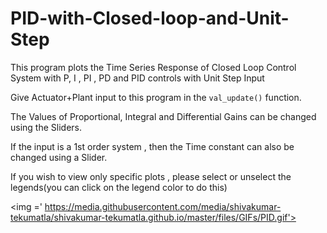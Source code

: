 # PID-with-Closed-loop-and-Unit-Step

This program plots the Time Series Response of Closed Loop Control System with P, I , PI , PD and PID controls with Unit Step Input

Give Actuator+Plant input to this program in the `val_update()` function.

The Values of Proportional, Integral and Differential Gains can be changed using the Sliders. 

If the input is a 1st order system , then the Time constant can also be changed using a Slider. 

If you wish to view only specific plots , please select or unselect the legends(you can click on the legend color to do this)

<img =' https://media.githubusercontent.com/media/shivakumar-tekumatla/shivakumar-tekumatla.github.io/master/files/GIFs/PID.gif'>
